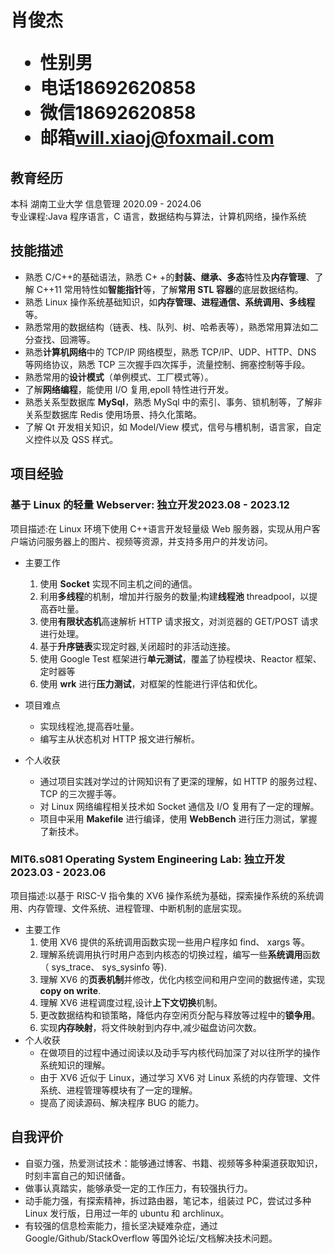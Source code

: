 <h1>
  <span>肖俊杰</span>
  <ul>
    <li><span>性别</span>男</li>
    <li><span>电话</span>18692620858</li>
    <li><span>微信</span>18692620858</li>
    <li><span>邮箱</span><a href="mailto:will.xiaoj@foxmail.com">will.xiaoj@foxmail.com</a></li>
  </ul>
</h1>

## 教育经历

本科 湖南工业大学 信息管理 <span class="right">2020.09 - 2024.06</span><br>
专业课程:Java 程序语言，C 语言，数据结构与算法，计算机网络，操作系统

## 技能描述

- 熟悉 C/C++的基础语法，熟悉 C+ +的**封装、继承、多态**特性及**内存管理**、了解 C++11 常用特性如**智能指针**等，了解**常用
  STL 容器**的底层数据结构。
- 熟悉 Linux 操作系统基础知识，如**内存管理、进程通信、系统调用、多线程**等。
- 熟悉常用的数据结构（链表、栈、队列、树、哈希表等），熟悉常用算法如二分查找、回溯等。
- 熟悉**计算机网络**中的 TCP/IP 网络模型，熟悉 TCP/IP、UDP、HTTP、DNS 等网络协议，熟悉 TCP 三次握手四次挥手，流量控制、拥塞控制等手段。
- 熟悉常用的**设计模式**（单例模式、工厂模式等）。
- 了解**网络编程**，能使用 I/O 复用,epoll 特性进行开发。
- 熟悉关系型数据库 **MySql**，熟悉 MySql 中的索引、事务、锁机制等，了解非关系型数据库 Redis 使用场景、持久化策略。
- 了解 Qt 开发相关知识，如 Model/View 模式，信号与槽机制，语言家，自定义控件以及 QSS 样式。

## 项目经验

### 基于 Linux 的轻量 Webserver<span class="role">:&nbsp;独立开发</span><span class="right">2023.08 - 2023.12</span>

项目描述:在 Linux 环境下使用 C++语言开发轻量级 Web 服务器，实现从用户客户端访问服务器上的图片、视频等资源，并支持多用户的并发访问。

- 主要工作

  1. 使用 **Socket** 实现不同主机之间的通信。
  2. 利用**多线程**的机制，增加并行服务的数量;构建**线程池** threadpool，以提高吞吐量。
  3. 使用**有限状态机**高速解析 HTTP 请求报文，对浏览器的 GET/POST 请求进行处理。
  4. 基于**升序链表**实现定时器,关闭超时的非活动连接。
  5. 使用 Google Test 框架进行**单元测试**，覆盖了协程模块、Reactor 框架、定时器等
  6. 使用 **wrk** 进行**压力测试**，对框架的性能进行评估和优化。

- 项目难点
  - 实现线程池,提高吞吐量。
  - 编写主从状态机对 HTTP 报文进行解析。
- 个人收获
  - 通过项目实践对学过的计网知识有了更深的理解，如 HTTP 的服务过程、TCP 的三次握手等。
  - 对 Linux 网络编程相关技术如 Socket 通信及 I/O 复用有了一定的理解。
  - 项目中采用 **Makefile** 进行编译，使用 **WebBench** 进行压力测试，掌握了新技术。

### MIT6.s081 Operating System Engineering Lab<span class="role">:&nbsp;独立开发</span><span class="right">2023.03 - 2023.06</span>

项目描述:以基于 RISC-V 指令集的 XV6 操作系统为基础，探索操作系统的系统调用、内存管理、文件系统、进程管理、中断机制的底层实现。

- 主要工作
  1. 使用 XV6 提供的系统调用函数实现一些用户程序如 find、 xargs 等。
  2. 理解系统调用执行时用户态到内核态的切换过程，编写一些**系统调用**函数（ sys_trace、 sys_sysinfo 等).
  3. 理解 XV6 的**页表机制**并修改，优化内核空间和用户空间的数据传递，实现 **copy on write**.
  4. 理解 XV6 进程调度过程,设计**上下文切换**机制。
  5. 更改数据结构和锁策略，降低内存空闲页分配与释放等过程中的**锁争用**。
  6. 实现**内存映射**，将文件映射到内存中,减少磁盘访问次数。
- 个人收获
  - 在做项目的过程中通过阅读以及动手写内核代码加深了对以往所学的操作系统知识的理解。
  - 由于 XV6 近似于 Linux，通过学习 XV6 对 Linux 系统的内存管理、文件系统、进程管理等模块有了一定的理解。
  - 提高了阅读源码、解决程序 BUG 的能力。

## 自我评价

- 自驱力强，热爱测试技术：能够通过博客、书籍、视频等多种渠道获取知识，时刻丰富自己的知识储备。
- 做事认真踏实，能够承受一定的工作压力，有较强执行力。
- 动手能力强，有探索精神，拆过路由器，笔记本，组装过 PC，尝试过多种 Linux 发行版，日用过一年的 ubuntu 和 archlinux。
- 有较强的信息检索能力，擅长坚决疑难杂症，通过 Google/Github/StackOverflow 等国外论坛/文档解决技术问题。
